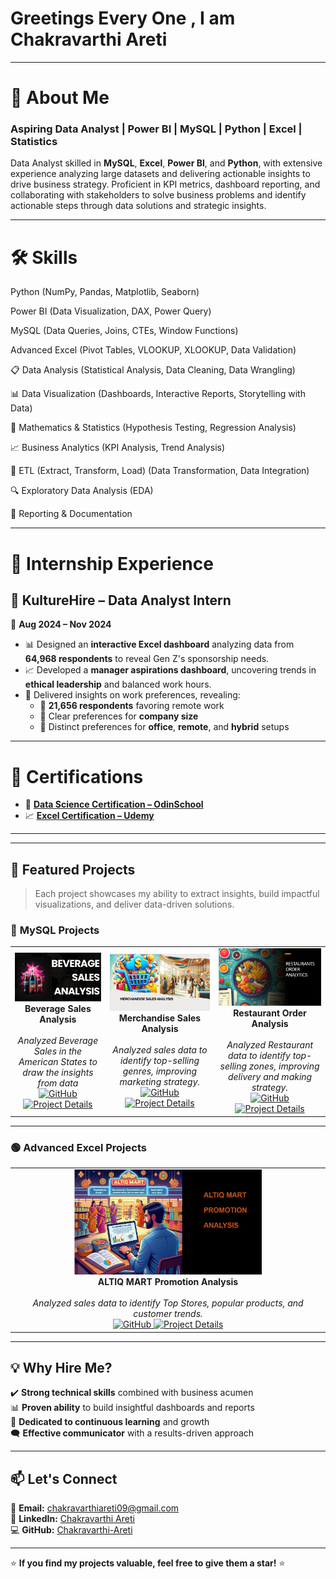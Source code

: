 # Greetings Every One , I am  Chakravarthi Areti  

---

# 🚀 About Me  
### Aspiring Data Analyst | Power BI | MySQL | Python | Excel | Statistics

Data Analyst skilled in **MySQL**, **Excel**, **Power BI**, and **Python**, with extensive experience analyzing large datasets and delivering actionable insights to drive business strategy. Proficient in KPI metrics, dashboard reporting, and collaborating with stakeholders to solve business problems and identify actionable steps through data solutions and strategic insights.

---

#    **🛠️ Skills**

Python (NumPy, Pandas, Matplotlib, Seaborn)

Power BI (Data Visualization, DAX, Power Query)

MySQL (Data Queries, Joins, CTEs, Window Functions)

Advanced Excel (Pivot Tables, VLOOKUP, XLOOKUP, Data Validation)

📋 Data Analysis (Statistical Analysis, Data Cleaning, Data Wrangling)

📊 Data Visualization (Dashboards, Interactive Reports, Storytelling with Data)

🧮 Mathematics & Statistics (Hypothesis Testing, Regression Analysis)

📈 Business Analytics (KPI Analysis, Trend Analysis)

📂 ETL (Extract, Transform, Load) (Data Transformation, Data Integration)

🔍 Exploratory Data Analysis (EDA)

📄 Reporting & Documentation


---

# 💼 Internship Experience  
## 🔹 KultureHire – **Data Analyst Intern**  
📅 **Aug 2024 – Nov 2024**  

- 📊 Designed an **interactive Excel dashboard** analyzing data from **64,968 respondents** to reveal Gen Z's sponsorship needs.  
- 📈 Developed a **manager aspirations dashboard**, uncovering trends in **ethical leadership** and balanced work hours.  
- 🔎 Delivered insights on work preferences, revealing:  
   - 🏡 **21,656 respondents** favoring remote work  
   - 🏢 Clear preferences for **company size**  
   - 💼 Distinct preferences for **office**, **remote**, and **hybrid** setups  

---

# 📜 Certifications  
- 🎯 [**Data Science Certification – OdinSchool**](https://drive.google.com/file/d/1AbbRFzawAR-y2_FCgif3TDvvO5klhR6j/view?usp=sharing)  
- 📈 [**Excel Certification – Udemy**](https://drive.google.com/file/d/1Cxi_WBBh0nn82ibnsEQb28p0AAjH_6oe/view?usp=sharing)  

---

  


---

## 📂 **Featured Projects**  
> Each project showcases my ability to extract insights, build impactful visualizations, and deliver data-driven solutions.  

### 🔹 **MySQL Projects**  
<table>
  <tr>
    <td align="center">
      <img src="https://github.com/Chakravarthi-areti/Chakravarthi-areti/blob/main/Screenshot%202025-03-22%20194136.png?raw=true" alt="Beverage Sales Analysis" width="300">
      <br>
      <b>Beverage Sales Analysis</b>  
      <br></br>
      <i>Analyzed Beverage Sales in the American States to draw the insights from data</i>  
      <br>
       <a href="https://github.com/Chakravarthi-areti/Pizza-Sales-Analysis">
        <img src="https://img.shields.io/badge/View%20on%20GitHub-24292e?style=for-the-badge&logo=github" alt="GitHub">
      </a>
      <a href="https://medium.com/@chakravarthiareti09/beverage-sales-analysis-using-mysql-and-excel-63bb429f2ac3">
        <img src="https://img.shields.io/badge/Project%20Details-0078D7?style=for-the-badge&logo=we" alt="Project Details">
      </a>
    </td>
    <td align="center">
      <img src="https://github.com/Chakravarthi-areti/Chakravarthi-areti/blob/main/MerchandiseSalesimg.png?raw=true" alt="Merchandise Sales Analysis" width="300">
      <br>
      <b>Merchandise Sales Analysis</b>  
       <br></br>
      <i>Analyzed sales data to identify top-selling genres, improving marketing strategy.</i>  
      <br>
      <a href="https://github.com/Chakravarthi-areti/Music-Store-Analysis">
        <img src="https://img.shields.io/badge/View%20on%20GitHub-24292e?style=for-the-badge&logo=github" alt="GitHub">
      </a>
      <a href="https://medium.com/@chakravarthiareti09/merchandise-sales-analysis-using-mysql-a87986faebb9">
        <img src="https://img.shields.io/badge/Project%20Details-0078D7?style=for-the-badge&logo=we" alt="Project Details">
      </a>
    </td>

<td align="center">
      <img src="https://github.com/Chakravarthi-areti/Chakravarthi-areti/blob/main/Restaurant_order_Analysis_img.png?raw=true" alt="Merchandise Sales Analysis" width="300">
      <br>
      <b>Restaurant Order Analysis</b>  
       <br></br>
      <i>Analyzed Restaurant data to identify top-selling zones, improving delivery and making strategy.</i>  
      <br>
      <a href="https://github.com/Chakravarthi-areti/Music-Store-Analysis">
        <img src="https://img.shields.io/badge/View%20on%20GitHub-24292e?style=for-the-badge&logo=github" alt="GitHub">
      </a>
      <a href="https://medium.com/@chakravarthiareti09/restaurant-order-analytics-b6b72fd815fc">
        <img src="https://img.shields.io/badge/Project%20Details-0078D7?style=for-the-badge&logo=we" alt="Project Details">
      </a>
    </td>
  </tr>
</table>  

---
<!--
### 🟠 **Power BI Projects**  
<table>
  <tr>
    <td align="center">
      <img src="https://via.placeholder.com/300x200?text=Car+Insurance+Analytics" alt="Car Insurance Analytics" width="300">
      <br>
      <b>Car Insurance Analytics</b>  
      <i>Built a dashboard analyzing 30,000 claims, improving claim processing insights.</i>  
      <br>
      <a href="https://github.com/Chakravarthi-areti/Car-Insurance-Analytics">
        <img src="https://img.shields.io/badge/View%20on%20GitHub-24292e?style=for-the-badge&logo=github" alt="GitHub">
      </a>
      <a href="https://your-target-website.com/car-insurance-analytics">
        <img src="https://img.shields.io/badge/Project%20Details-0078D7?style=for-the-badge&logo=web" alt="Project Details">
      </a>
    </td>
    <td align="center">
      <img src="https://via.placeholder.com/300x200?text=Hospital+Patient+Analysis" alt="Hospital Patient Analysis" width="300">
      <br>
      <b>Hospital Patient Analysis</b>  
      <i>Created visual insights for patient trends to enhance hospital resource planning.</i>  
      <br>
      <a href="https://github.com/Chakravarthi-areti/Hospital-Patient-Analysis">
        <img src="https://img.shields.io/badge/View%20on%20GitHub-24292e?style=for-the-badge&logo=github" alt="GitHub">
      </a>
      <a href="https://your-target-website.com/hospital-patient-analysis">
        <img src="https://img.shields.io/badge/Project%20Details-0078D7?style=for-the-badge&logo=web" alt="Project Details">
      </a>
    </td>
  </tr>
</table>  

-->


### 🟢 **Advanced Excel Projects**
<table>
  <tr>
    <td align="center">
      <img src="https://github.com/Chakravarthi-areti/Chakravarthi-areti/blob/main/Altiq_Mart_Promotion_img.png?raw=true" width="300">
      <br>
      <b>ALTIQ MART Promotion Analysis</b>  
<br> </br>
      <i>Analyzed sales data to identify Top Stores, popular products, and customer trends.</i>  
      <br>
      <a href="https://github.com/Chakravarthi-areti/Coffee-Shop-Sales-Analysis">
        <img src="https://img.shields.io/badge/View%20on%20GitHub-24292e?style=for-the-badge&logo=github" alt="GitHub">
      </a>
      <a href="https://medium.com/@chakravarthiareti09/altiq-mart-promotion-analysis-36f47163c1a9">
        <img src="https://img.shields.io/badge/Project%20Details-0078D7?style=for-the-badge&logo=web" alt="Project Details">
      </a>
    </td>
  </tr>
</table>


---

## 💡 **Why Hire Me?**  
✔️ **Strong technical skills** combined with business acumen  
📊 **Proven ability** to build insightful dashboards and reports  
🎯 **Dedicated to continuous learning** and growth  
🗨️ **Effective communicator** with a results-driven approach  

---

## 📫 **Let's Connect**  
📧 **Email:** [chakravarthiareti09@gmail.com](mailto:chakravarthiareti09@gmail.com)  
🔗 **LinkedIn:** [Chakravarthi Areti](https://www.linkedin.com/in/chakravarthiareti)  
💻 **GitHub:** [Chakravarthi-Areti](https://github.com/Chakravarthi-areti)  

---

⭐ **If you find my projects valuable, feel free to give them a star!** ⭐  
